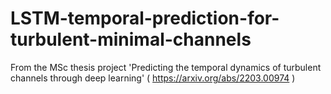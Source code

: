 # LSTM-temporal-prediction-for-turbulent-minimal-channels
From the MSc thesis project 'Predicting the temporal dynamics of turbulent channels through deep learning' ( https://arxiv.org/abs/2203.00974 )
